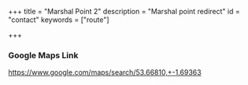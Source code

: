 +++
title = "Marshal Point 2"
description = "Marshal point redirect"
id = "contact"
keywords = ["route"]

+++

<script>
    window.location = 'https://www.google.com/maps/search/53.66810,+-1.69363';
</script>

### Google Maps Link

https://www.google.com/maps/search/53.66810,+-1.69363
